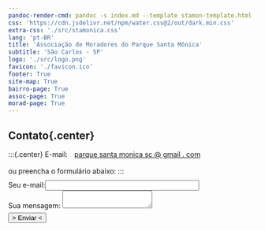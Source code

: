 ```yaml
---
pandoc-render-cmd: pandoc -s index.md --template stamon-template.html -o index.html
css: 'https://cdn.jsdelivr.net/npm/water.css@2/out/dark.min.css'
extra-css: './src/stamonica.css'
lang: 'pt-BR'
title: 'Associação de Moradores do Parque Santa Mônica'
subtitle: 'São Carlos - SP'
logo: './src/logo.png'
favicon: './favicon.ico'
footer: True
site-map: True
bairro-page: True
assoc-page: True
morad-page: True
---
```


## Contato{.center}

:::{.center}
E-mail:<a style="margin-left: 1em;" href="mailto:parquesantamonicasc@gmail.com">parque santa monica sc @ gmail . com</a><br><br>
ou preencha o formulário abaixo:
:::

<form action="https://formspree.io/f/xnqwvvdk" method="POST" target="_blank" style="margin-top: -1em; margin-bottom: 2em; padding-top: 0.7em; padding-bottom: 0.75em;"><input type="hidden" name="_language" value="pt-BR">
  <label>Seu e-mail:<input type="text" name="email" style="width: 62%;" required="required">
  </label><br>
  <label>Sua mensagem:
    <textarea name="message" required="required"></textarea>
  </label>
  <button type="submit" style="margin-right: auto; margin-top: 0.5em; display: block;">> Enviar <</button>
</form>

